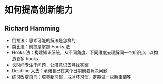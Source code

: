 # 如何提高创新能力

## Richard Hamming

- 倒推法：思考可能的解法是怎样的
- 类比法：前提是掌握 Hooks 法
- Hooks 法：构建知识系统，从不同角度、不同维度去理解同一个知识点，以构造更多 hooks
- 长时间专注于问题，让潜意识去寻找答案
- Deadline 大法：承诺自己在某个日期前要解决问题
- 练习改变自己：培养新习惯，戒掉坏习惯，定期做一些新事情等
